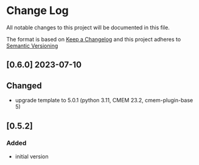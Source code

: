 # Change Log

All notable changes to this project will be documented in this file.

The format is based on [Keep a Changelog](http://keepachangelog.com/) and this project adheres to [Semantic Versioning](https://semver.org/)

## [0.6.0] 2023-07-10

## Changed

- upgrade template to 5.0.1 (python 3.11, CMEM 23.2, cmem-plugin-base 5)


## [0.5.2]

### Added

- initial version

